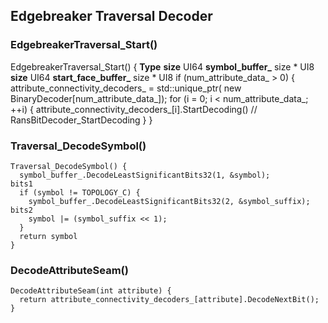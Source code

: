 
## Edgebreaker Traversal Decoder

### EdgebreakerTraversal_Start()

<div class="syntax">
EdgebreakerTraversal_Start() {                                        <b>Type</b>
  <b>size</b>                                                                UI64
  <b>symbol_buffer_</b>                                                      size * UI8
  <b>size</b>                                                                UI64
  <b>start_face_buffer_</b>                                                  size * UI8
  if (num_attribute_data_ > 0) {
    attribute_connectivity_decoders_ = std::unique_ptr<BinaryDecoder[]>(
          new BinaryDecoder[num_attribute_data_]);
    for (i = 0; i < num_attribute_data_; ++i) {
      attribute_connectivity_decoders_[i].StartDecoding()
      // RansBitDecoder_StartDecoding
  }
}

</div>


### Traversal_DecodeSymbol()

~~~~~
Traversal_DecodeSymbol() {
  symbol_buffer_.DecodeLeastSignificantBits32(1, &symbol);                   bits1
  if (symbol != TOPOLOGY_C) {
    symbol_buffer_.DecodeLeastSignificantBits32(2, &symbol_suffix);          bits2
    symbol |= (symbol_suffix << 1);
  }
  return symbol
}
~~~~~


### DecodeAttributeSeam()

~~~~~
DecodeAttributeSeam(int attribute) {
  return attribute_connectivity_decoders_[attribute].DecodeNextBit();
}
~~~~~
